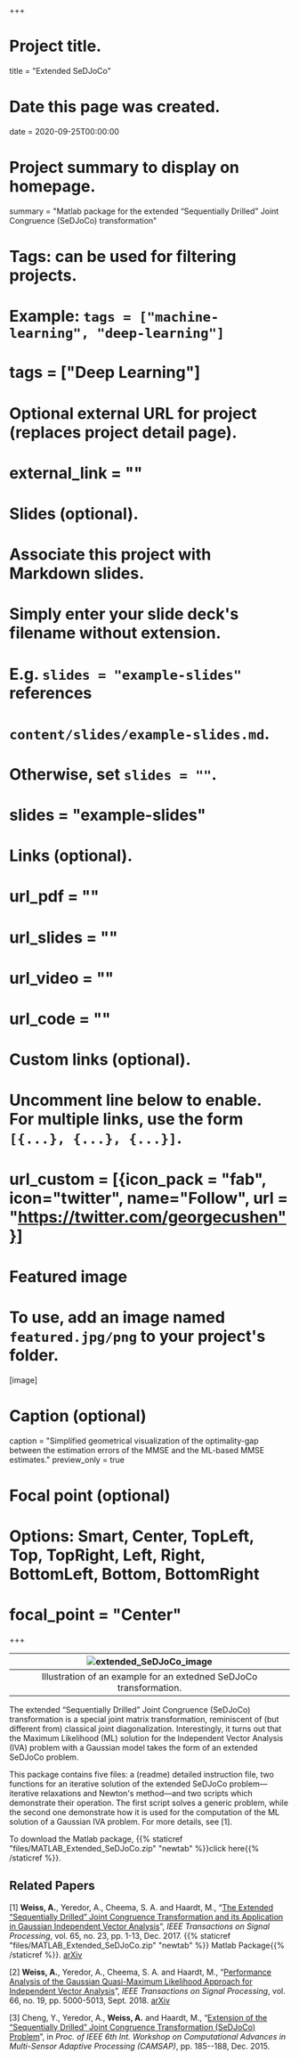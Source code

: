 +++
# Project title.
title = "Extended SeDJoCo"

# Date this page was created.
date = 2020-09-25T00:00:00

# Project summary to display on homepage.
summary = "Matlab package for the extended “Sequentially Drilled” Joint Congruence (SeDJoCo) transformation"

# Tags: can be used for filtering projects.
# Example: `tags = ["machine-learning", "deep-learning"]`
# tags = ["Deep Learning"]

# Optional external URL for project (replaces project detail page).
# external_link = ""

# Slides (optional).
#   Associate this project with Markdown slides.
#   Simply enter your slide deck's filename without extension.
#   E.g. `slides = "example-slides"` references
#   `content/slides/example-slides.md`.
#   Otherwise, set `slides = ""`.
# slides = "example-slides"

# Links (optional).
# url_pdf = ""
# url_slides = ""
# url_video = ""
# url_code = ""

# Custom links (optional).
#   Uncomment line below to enable. For multiple links, use the form `[{...}, {...}, {...}]`.
# url_custom = [{icon_pack = "fab", icon="twitter", name="Follow", url = "https://twitter.com/georgecushen"}]

# Featured image
# To use, add an image named `featured.jpg/png` to your project's folder.
[image]
  # Caption (optional)
  caption = "Simplified geometrical visualization of the optimality-gap between the estimation errors of the MMSE and the ML-based MMSE estimates."
  preview_only = true
  # Focal point (optional)
  # Options: Smart, Center, TopLeft, Top, TopRight, Left, Right, BottomLeft, Bottom, BottomRight
  # focal_point = "Center"

+++

| ![extended_SeDJoCo_image](/img/extended_SeDJoCo.jpg) |
|:--:|
| Illustration of an example for an extedned SeDJoCo transformation. |

The extended “Sequentially Drilled” Joint Congruence (SeDJoCo) transformation is a special joint matrix transformation, reminiscent of (but different from) classical joint diagonalization. Interestingly, it turns out that the Maximum Likelihood (ML) solution for the Independent Vector Analysis (IVA) problem with a Gaussian model takes the form of an extended SeDJoCo problem.

This package contains five files: a (readme) detailed instruction file, two functions for an iterative solution of the extended SeDJoCo problem—iterative relaxations and Newton's method—and two scripts which demonstrate their operation. The first script solves a generic problem, while the second one demonstrate how it is used for the computation of the ML solution of a Gaussian IVA problem. For more details, see [1].

To download the Matlab package, {{% staticref "files/MATLAB_Extended_SeDJoCo.zip" "newtab" %}}click here{{% /staticref %}}.

## **Related Papers** ##

[1] **Weiss, A.**, Yeredor, A., Cheema, S. A. and Haardt, M., “[The Extended “Sequentially Drilled” Joint Congruence Transformation and its Application in Gaussian Independent Vector Analysis](https://ieeexplore.ieee.org/document/8027076)”, _IEEE Transactions on Signal Processing_, vol. 65, no. 23, pp. 1-13, Dec. 2017. {{% staticref "files/MATLAB_Extended_SeDJoCo.zip" "newtab" %}} Matlab Package{{% /staticref %}}. [arXiv](https://arxiv.org/pdf/2008.13199.pdf)

[2] **Weiss, A.**, Yeredor, A., Cheema, S. A. and Haardt, M., “[Performance Analysis of the Gaussian Quasi-Maximum Likelihood Approach for Independent Vector Analysis](https://ieeexplore.ieee.org/document/8426038)”, _IEEE Transactions on Signal Processing_, vol. 66, no. 19, pp. 5000-5013, Sept. 2018. [arXiv](https://arxiv.org/pdf/2008.13189.pdf)

[3] Cheng, Y., Yeredor, A., **Weiss, A.** and Haardt, M., “[Extension of the “Sequentially Drilled” Joint Congruence Transformation (SeDJoCo) Problem](https://ieeexplore.ieee.org/document/7383767)”, in _Proc. of IEEE 6th Int. Workshop on Computational Advances in Multi-Sensor Adaptive Processing (CAMSAP)_, pp. 185--188, Dec. 2015.
